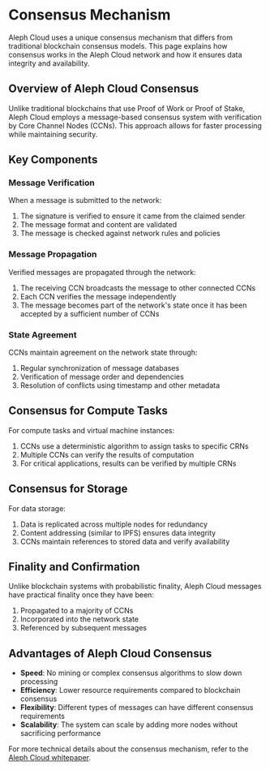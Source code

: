 # Consensus Mechanism

Aleph Cloud uses a unique consensus mechanism that differs from traditional blockchain consensus models. This page explains how consensus works in the Aleph Cloud network and how it ensures data integrity and availability.

## Overview of Aleph Cloud Consensus

Unlike traditional blockchains that use Proof of Work or Proof of Stake, Aleph Cloud employs a message-based consensus system with verification by Core Channel Nodes (CCNs). This approach allows for faster processing while maintaining security.

## Key Components

### Message Verification

When a message is submitted to the network:

1. The signature is verified to ensure it came from the claimed sender
2. The message format and content are validated
3. The message is checked against network rules and policies

### Message Propagation

Verified messages are propagated through the network:

1. The receiving CCN broadcasts the message to other connected CCNs
2. Each CCN verifies the message independently
3. The message becomes part of the network's state once it has been accepted by a sufficient number of CCNs

### State Agreement

CCNs maintain agreement on the network state through:

1. Regular synchronization of message databases
2. Verification of message order and dependencies
3. Resolution of conflicts using timestamp and other metadata

## Consensus for Compute Tasks

For compute tasks and virtual machine instances:

1. CCNs use a deterministic algorithm to assign tasks to specific CRNs
2. Multiple CCNs can verify the results of computation
3. For critical applications, results can be verified by multiple CRNs

## Consensus for Storage

For data storage:

1. Data is replicated across multiple nodes for redundancy
2. Content addressing (similar to IPFS) ensures data integrity
3. CCNs maintain references to stored data and verify availability

## Finality and Confirmation

Unlike blockchain systems with probabilistic finality, Aleph Cloud messages have practical finality once they have been:

1. Propagated to a majority of CCNs
2. Incorporated into the network state
3. Referenced by subsequent messages

## Advantages of Aleph Cloud Consensus

- **Speed**: No mining or complex consensus algorithms to slow down processing
- **Efficiency**: Lower resource requirements compared to blockchain consensus
- **Flexibility**: Different types of messages can have different consensus requirements
- **Scalability**: The system can scale by adding more nodes without sacrificing performance

For more technical details about the consensus mechanism, refer to the [Aleph Cloud whitepaper](/about/resources/whitepaper/).

